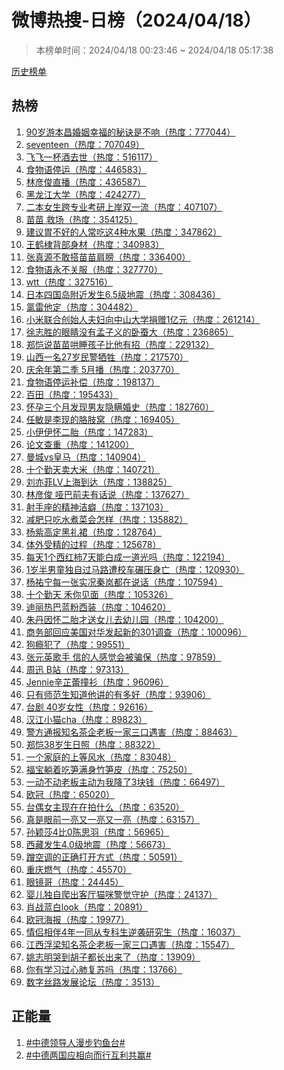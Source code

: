 <h1>
微博热搜-日榜（2024/04/18）
</h1>
<blockquote>
<p>
本榜单时间：2024/04/18 00:23:46 ~ 2024/04/18 05:17:38
</p>
</blockquote>
<p>
<a href="https://github.com/daifee/weibo-hot-search/tree/main/archives/daily">历史榜单</a>
</p>
<h2>
热榜
</h2>
<ol>

<li>
<a href="https://s.weibo.com/weibo?q=%2390%E5%B2%81%E6%B8%B8%E6%9C%AC%E6%98%8C%E5%A9%9A%E5%A7%BB%E5%B9%B8%E7%A6%8F%E7%9A%84%E7%A7%98%E8%AF%80%E6%98%AF%E4%B8%8D%E5%93%8D%23" target="weibo">
90岁游本昌婚姻幸福的秘诀是不响（热度：777044）
</a>
</li>

<li>
<a href="https://s.weibo.com/weibo?q=%23seventeen%23" target="weibo">
seventeen（热度：707049）
</a>
</li>

<li>
<a href="https://s.weibo.com/weibo?q=%23%E9%A3%9E%E9%A3%9E%E4%B8%80%E6%9D%AF%E9%85%92%E5%8E%BB%E4%B8%96%23" target="weibo">
飞飞一杯酒去世（热度：516117）
</a>
</li>

<li>
<a href="https://s.weibo.com/weibo?q=%23%E9%A3%9F%E7%89%A9%E8%AF%AD%E5%81%9C%E8%BF%90%23" target="weibo">
食物语停运（热度：446583）
</a>
</li>

<li>
<a href="https://s.weibo.com/weibo?q=%23%E6%9E%97%E5%BD%A6%E4%BF%8A%E7%9B%B4%E6%92%AD%23" target="weibo">
林彦俊直播（热度：436587）
</a>
</li>

<li>
<a href="https://s.weibo.com/weibo?q=%23%E9%BB%91%E9%BE%99%E6%B1%9F%E5%A4%A7%E5%AD%A6%23" target="weibo">
黑龙江大学（热度：424277）
</a>
</li>

<li>
<a href="https://s.weibo.com/weibo?q=%23%E4%BA%8C%E6%9C%AC%E5%A5%B3%E7%94%9F%E8%B7%A8%E4%B8%93%E4%B8%9A%E8%80%83%E7%A0%94%E4%B8%8A%E5%B2%B8%E5%8F%8C%E4%B8%80%E6%B5%81%23" target="weibo">
二本女生跨专业考研上岸双一流（热度：407107）
</a>
</li>

<li>
<a href="https://s.weibo.com/weibo?q=%23%E8%8B%97%E8%8B%97%20%E6%95%91%E5%9C%BA%23" target="weibo">
苗苗 救场（热度：354125）
</a>
</li>

<li>
<a href="https://s.weibo.com/weibo?q=%23%E5%BB%BA%E8%AE%AE%E8%83%83%E4%B8%8D%E5%A5%BD%E7%9A%84%E4%BA%BA%E5%B8%B8%E5%90%83%E8%BF%994%E7%A7%8D%E6%B0%B4%E6%9E%9C%23" target="weibo">
建议胃不好的人常吃这4种水果（热度：347862）
</a>
</li>

<li>
<a href="https://s.weibo.com/weibo?q=%23%E7%8E%8B%E9%B9%A4%E6%A3%A3%E8%83%8C%E9%83%A8%E8%BA%AB%E6%9D%90%23" target="weibo">
王鹤棣背部身材（热度：340983）
</a>
</li>

<li>
<a href="https://s.weibo.com/weibo?q=%23%E5%BC%A0%E7%9C%9F%E6%BA%90%E4%B8%8D%E6%95%A2%E6%90%AD%E8%8B%97%E8%8B%97%E8%82%A9%E8%86%80%23" target="weibo">
张真源不敢搭苗苗肩膀（热度：336400）
</a>
</li>

<li>
<a href="https://s.weibo.com/weibo?q=%23%E9%A3%9F%E7%89%A9%E8%AF%AD%E6%B0%B8%E4%B8%8D%E5%85%B3%E6%9C%8D%23" target="weibo">
食物语永不关服（热度：327770）
</a>
</li>

<li>
<a href="https://s.weibo.com/weibo?q=%23wtt%23" target="weibo">
wtt（热度：327516）
</a>
</li>

<li>
<a href="https://s.weibo.com/weibo?q=%23%E6%97%A5%E6%9C%AC%E5%9B%9B%E5%9B%BD%E5%B2%9B%E9%99%84%E8%BF%91%E5%8F%91%E7%94%9F6.5%E7%BA%A7%E5%9C%B0%E9%9C%87%23" target="weibo">
日本四国岛附近发生6.5级地震（热度：308436）
</a>
</li>

<li>
<a href="https://s.weibo.com/weibo?q=%23%E6%B0%AF%E9%9B%B7%E4%BB%96%E5%AE%9A%23" target="weibo">
氯雷他定（热度：304482）
</a>
</li>

<li>
<a href="https://s.weibo.com/weibo?q=%23%E5%B0%8F%E7%B1%B3%E8%81%94%E5%90%88%E5%88%9B%E5%A7%8B%E4%BA%BA%E5%A4%AB%E5%A6%87%E5%90%91%E4%B8%AD%E5%B1%B1%E5%A4%A7%E5%AD%A6%E6%8D%90%E8%B5%A01%E4%BA%BF%E5%85%83%23" target="weibo">
小米联合创始人夫妇向中山大学捐赠1亿元（热度：261214）
</a>
</li>

<li>
<a href="https://s.weibo.com/weibo?q=%23%E5%BE%90%E5%BF%97%E8%83%9C%E7%9A%84%E7%9C%BC%E7%9D%9B%E6%B2%A1%E6%9C%89%E5%AD%9F%E5%AD%90%E4%B9%89%E7%9A%84%E5%8D%A7%E8%9A%95%E5%A4%A7%23" target="weibo">
徐志胜的眼睛没有孟子义的卧蚕大（热度：236865）
</a>
</li>

<li>
<a href="https://s.weibo.com/weibo?q=%23%E9%83%91%E6%81%BA%E8%AF%B4%E8%8B%97%E8%8B%97%E5%93%84%E7%9D%A1%E5%AD%A9%E5%AD%90%E6%AF%94%E4%BB%96%E6%9C%89%E6%8B%9B%23" target="weibo">
郑恺说苗苗哄睡孩子比他有招（热度：229132）
</a>
</li>

<li>
<a href="https://s.weibo.com/weibo?q=%23%E5%B1%B1%E8%A5%BF%E4%B8%80%E5%90%8D27%E5%B2%81%E6%B0%91%E8%AD%A6%E7%89%BA%E7%89%B2%23" target="weibo">
山西一名27岁民警牺牲（热度：217570）
</a>
</li>

<li>
<a href="https://s.weibo.com/weibo?q=%23%E5%BA%86%E4%BD%99%E5%B9%B4%E7%AC%AC%E4%BA%8C%E5%AD%A3%205%E6%9C%88%E6%92%AD%23" target="weibo">
庆余年第二季 5月播（热度：203770）
</a>
</li>

<li>
<a href="https://s.weibo.com/weibo?q=%23%E9%A3%9F%E7%89%A9%E8%AF%AD%E5%81%9C%E8%BF%90%E8%A1%A5%E5%81%BF%23" target="weibo">
食物语停运补偿（热度：198137）
</a>
</li>

<li>
<a href="https://s.weibo.com/weibo?q=%23%E7%99%BE%E7%94%B0%23" target="weibo">
百田（热度：195433）
</a>
</li>

<li>
<a href="https://s.weibo.com/weibo?q=%23%E6%80%80%E5%AD%95%E4%B8%89%E4%B8%AA%E6%9C%88%E5%8F%91%E7%8E%B0%E7%94%B7%E5%8F%8B%E9%9A%90%E7%9E%92%E5%A9%9A%E5%8F%B2%23" target="weibo">
怀孕三个月发现男友隐瞒婚史（热度：182760）
</a>
</li>

<li>
<a href="https://s.weibo.com/weibo?q=%23%E4%BB%BB%E6%95%8F%E6%98%AF%E6%9D%8E%E7%8E%B0%E7%9A%84%E8%83%B3%E8%82%A2%E7%AA%9D%23" target="weibo">
任敏是李现的胳肢窝（热度：169405）
</a>
</li>

<li>
<a href="https://s.weibo.com/weibo?q=%23%E5%B0%8F%E4%BC%8A%E4%BC%8A%E6%80%80%E4%BA%8C%E8%83%8E%23" target="weibo">
小伊伊怀二胎（热度：147283）
</a>
</li>

<li>
<a href="https://s.weibo.com/weibo?q=%23%E8%AE%BA%E6%96%87%E6%9F%A5%E9%87%8D%23" target="weibo">
论文查重（热度：141200）
</a>
</li>

<li>
<a href="https://s.weibo.com/weibo?q=%23%E6%9B%BC%E5%9F%8Evs%E7%9A%87%E9%A9%AC%23" target="weibo">
曼城vs皇马（热度：140904）
</a>
</li>

<li>
<a href="https://s.weibo.com/weibo?q=%23%E5%8D%81%E4%B8%AA%E5%8B%A4%E5%A4%A9%E5%8D%96%E5%A4%A7%E7%B1%B3%23" target="weibo">
十个勤天卖大米（热度：140721）
</a>
</li>

<li>
<a href="https://s.weibo.com/weibo?q=%23%E5%88%98%E4%BA%A6%E8%8F%B2LV%E4%B8%8A%E6%B5%B7%E5%88%B0%E8%BE%BE%23" target="weibo">
刘亦菲LV上海到达（热度：138825）
</a>
</li>

<li>
<a href="https://s.weibo.com/weibo?q=%23%E6%9E%97%E5%BD%A6%E4%BF%8A%20%E5%93%91%E5%B7%B4%E5%89%8D%E5%A4%AB%E6%9C%89%E8%AF%9D%E8%AF%B4%23" target="weibo">
林彦俊 哑巴前夫有话说（热度：137627）
</a>
</li>

<li>
<a href="https://s.weibo.com/weibo?q=%23%E5%B0%84%E6%89%8B%E5%BA%A7%E7%9A%84%E7%B2%BE%E7%A5%9E%E6%B4%81%E7%99%96%23" target="weibo">
射手座的精神洁癖（热度：137103）
</a>
</li>

<li>
<a href="https://s.weibo.com/weibo?q=%23%E5%87%8F%E8%82%A5%E5%8F%AA%E5%90%83%E6%B0%B4%E7%85%AE%E8%8F%9C%E4%BC%9A%E6%80%8E%E6%A0%B7%23" target="weibo">
减肥只吃水煮菜会怎样（热度：135882）
</a>
</li>

<li>
<a href="https://s.weibo.com/weibo?q=%23%E6%9D%A8%E7%B4%AB%E9%AB%98%E5%AE%9A%E9%BB%91%E7%A4%BC%E8%A3%99%23" target="weibo">
杨紫高定黑礼裙（热度：128764）
</a>
</li>

<li>
<a href="https://s.weibo.com/weibo?q=%23%E4%BD%93%E5%A4%96%E5%8F%97%E7%B2%BE%E7%9A%84%E8%BF%87%E7%A8%8B%23" target="weibo">
体外受精的过程（热度：125678）
</a>
</li>

<li>
<a href="https://s.weibo.com/weibo?q=%23%E6%AF%8F%E5%A4%A91%E4%B8%AA%E8%A5%BF%E7%BA%A2%E6%9F%BF7%E5%A4%A9%E8%83%BD%E7%99%BD%E6%88%90%E4%B8%80%E9%81%93%E5%85%89%E5%90%97%23" target="weibo">
每天1个西红柿7天能白成一道光吗（热度：122194）
</a>
</li>

<li>
<a href="https://s.weibo.com/weibo?q=%231%E5%B2%81%E5%8D%8A%E7%94%B7%E7%AB%A5%E7%8B%AC%E8%87%AA%E8%BF%87%E9%A9%AC%E8%B7%AF%E9%81%AD%E6%A0%A1%E8%BD%A6%E7%A2%BE%E5%8E%8B%E8%BA%AB%E4%BA%A1%23" target="weibo">
1岁半男童独自过马路遭校车碾压身亡（热度：120930）
</a>
</li>

<li>
<a href="https://s.weibo.com/weibo?q=%23%E6%9D%A8%E7%A5%90%E5%AE%81%E6%AF%8F%E4%B8%80%E5%BC%A0%E5%AE%9E%E5%86%B5%E7%A7%A6%E5%B2%9A%E9%83%BD%E5%9C%A8%E8%AF%B4%E8%AF%9D%23" target="weibo">
杨祐宁每一张实况秦岚都在说话（热度：107594）
</a>
</li>

<li>
<a href="https://s.weibo.com/weibo?q=%23%E5%8D%81%E4%B8%AA%E5%8B%A4%E5%A4%A9%20%E7%A6%BE%E4%BD%A0%E8%A7%81%E9%9D%A2%23" target="weibo">
十个勤天 禾你见面（热度：105326）
</a>
</li>

<li>
<a href="https://s.weibo.com/weibo?q=%23%E8%BF%AA%E4%B8%BD%E7%83%AD%E5%B7%B4%E8%93%9D%E7%B2%89%E8%A5%BF%E8%A3%85%23" target="weibo">
迪丽热巴蓝粉西装（热度：104620）
</a>
</li>

<li>
<a href="https://s.weibo.com/weibo?q=%23%E6%9C%B1%E4%B8%B9%E5%9B%A0%E6%80%80%E4%BA%8C%E8%83%8E%E6%89%8D%E9%80%81%E5%A5%B3%E5%84%BF%E5%8E%BB%E5%B9%BC%E5%84%BF%E5%9B%AD%23" target="weibo">
朱丹因怀二胎才送女儿去幼儿园（热度：104200）
</a>
</li>

<li>
<a href="https://s.weibo.com/weibo?q=%23%E5%95%86%E5%8A%A1%E9%83%A8%E5%9B%9E%E5%BA%94%E7%BE%8E%E5%9B%BD%E5%AF%B9%E5%8D%8E%E5%8F%91%E8%B5%B7%E6%96%B0%E7%9A%84301%E8%B0%83%E6%9F%A5%23" target="weibo">
商务部回应美国对华发起新的301调查（热度：100096）
</a>
</li>

<li>
<a href="https://s.weibo.com/weibo?q=%23%E7%8B%97%E7%98%BE%E7%8A%AF%E4%BA%86%23" target="weibo">
狗瘾犯了（热度：99551）
</a>
</li>

<li>
<a href="https://s.weibo.com/weibo?q=%23%E5%BC%A0%E5%85%83%E8%8B%B1%E6%AD%8C%E6%89%8B%20%E4%BF%A1%E7%9A%84%E4%BA%BA%E6%84%9F%E8%A7%89%E4%BC%9A%E8%A2%AB%E9%AA%97%E4%BF%9D%23" target="weibo">
张元英歌手 信的人感觉会被骗保（热度：97859）
</a>
</li>

<li>
<a href="https://s.weibo.com/weibo?q=%23%E5%91%A8%E8%BF%85%20B%E7%AB%99%23" target="weibo">
周迅 B站（热度：97313）
</a>
</li>

<li>
<a href="https://s.weibo.com/weibo?q=%23Jennie%E8%BE%9B%E8%8A%B7%E8%95%BE%E6%92%9E%E8%A1%AB%23" target="weibo">
Jennie辛芷蕾撞衫（热度：96096）
</a>
</li>

<li>
<a href="https://s.weibo.com/weibo?q=%23%E5%8F%AA%E6%9C%89%E5%B8%88%E8%8C%83%E7%94%9F%E7%9F%A5%E9%81%93%E4%BB%96%E8%AE%B2%E7%9A%84%E6%9C%89%E5%A4%9A%E5%A5%BD%23" target="weibo">
只有师范生知道他讲的有多好（热度：93906）
</a>
</li>

<li>
<a href="https://s.weibo.com/weibo?q=%23%E5%8F%B0%E5%89%A7%2040%E5%B2%81%E5%A5%B3%E6%80%A7%23" target="weibo">
台剧 40岁女性（热度：92616）
</a>
</li>

<li>
<a href="https://s.weibo.com/weibo?q=%23%E6%B1%89%E6%B1%9F%E5%B0%8F%E7%8C%ABcha%23" target="weibo">
汉江小猫cha（热度：89823）
</a>
</li>

<li>
<a href="https://s.weibo.com/weibo?q=%23%E8%AD%A6%E6%96%B9%E9%80%9A%E6%8A%A5%E7%9F%A5%E5%90%8D%E8%8C%B6%E4%BC%81%E8%80%81%E6%9D%BF%E4%B8%80%E5%AE%B6%E4%B8%89%E5%8F%A3%E9%81%87%E5%AE%B3%23" target="weibo">
警方通报知名茶企老板一家三口遇害（热度：88463）
</a>
</li>

<li>
<a href="https://s.weibo.com/weibo?q=%23%E9%83%91%E6%81%BA38%E5%B2%81%E7%94%9F%E6%97%A5%E7%85%A7%23" target="weibo">
郑恺38岁生日照（热度：88322）
</a>
</li>

<li>
<a href="https://s.weibo.com/weibo?q=%23%E4%B8%80%E4%B8%AA%E5%AE%B6%E5%BA%AD%E7%9A%84%E4%B8%8A%E7%AD%89%E9%A3%8E%E6%B0%B4%23" target="weibo">
一个家庭的上等风水（热度：83048）
</a>
</li>

<li>
<a href="https://s.weibo.com/weibo?q=%23%E7%A6%8F%E5%AE%9D%E8%BA%BA%E7%9D%80%E5%90%83%E7%AC%8B%E6%BB%A1%E8%BA%AB%E7%AB%B9%E7%AC%8B%E7%9A%AE%23" target="weibo">
福宝躺着吃笋满身竹笋皮（热度：75250）
</a>
</li>

<li>
<a href="https://s.weibo.com/weibo?q=%23%E4%B8%80%E5%8A%A8%E4%B8%8D%E5%8A%A8%E8%80%81%E6%9D%BF%E4%B8%BB%E5%8A%A8%E4%B8%BA%E6%88%91%E9%99%8D%E4%BA%863%E5%9D%97%E9%92%B1%23" target="weibo">
一动不动老板主动为我降了3块钱（热度：66497）
</a>
</li>

<li>
<a href="https://s.weibo.com/weibo?q=%23%E6%AC%A7%E5%86%A0%23" target="weibo">
欧冠（热度：65020）
</a>
</li>

<li>
<a href="https://s.weibo.com/weibo?q=%23%E5%8F%B0%E5%81%B6%E5%A5%B3%E4%B8%BB%E7%8E%B0%E5%9C%A8%E5%9C%A8%E6%8B%8D%E4%BB%80%E4%B9%88%23" target="weibo">
台偶女主现在在拍什么（热度：63520）
</a>
</li>

<li>
<a href="https://s.weibo.com/weibo?q=%23%E7%9C%9F%E6%98%AF%E7%9C%BC%E5%89%8D%E4%B8%80%E4%BA%AE%E5%8F%88%E4%B8%80%E4%BA%AE%E5%8F%88%E4%B8%80%E4%BA%AE%23" target="weibo">
真是眼前一亮又一亮又一亮（热度：63157）
</a>
</li>

<li>
<a href="https://s.weibo.com/weibo?q=%23%E5%AD%99%E9%A2%96%E8%8E%8E4%E6%AF%940%E9%99%88%E6%80%9D%E7%BE%BD%23" target="weibo">
孙颖莎4比0陈思羽（热度：56965）
</a>
</li>

<li>
<a href="https://s.weibo.com/weibo?q=%23%E8%A5%BF%E8%97%8F%E5%8F%91%E7%94%9F4.0%E7%BA%A7%E5%9C%B0%E9%9C%87%23" target="weibo">
西藏发生4.0级地震（热度：56673）
</a>
</li>

<li>
<a href="https://s.weibo.com/weibo?q=%23%E8%B9%AD%E7%A9%BA%E8%B0%83%E7%9A%84%E6%AD%A3%E7%A1%AE%E6%89%93%E5%BC%80%E6%96%B9%E5%BC%8F%23" target="weibo">
蹭空调的正确打开方式（热度：50591）
</a>
</li>

<li>
<a href="https://s.weibo.com/weibo?q=%23%E9%87%8D%E5%BA%86%E7%87%83%E6%B0%94%23" target="weibo">
重庆燃气（热度：45570）
</a>
</li>

<li>
<a href="https://s.weibo.com/weibo?q=%23%E7%9C%BC%E9%95%9C%E5%93%A5%23" target="weibo">
眼镜哥（热度：24445）
</a>
</li>

<li>
<a href="https://s.weibo.com/weibo?q=%23%E5%A9%B4%E5%84%BF%E7%8B%AC%E8%87%AA%E7%88%AC%E5%87%BA%E5%AE%A2%E5%8E%85%E7%8C%AB%E5%92%AA%E8%AD%A6%E8%A7%89%E5%AE%88%E6%8A%A4%23" target="weibo">
婴儿独自爬出客厅猫咪警觉守护（热度：24137）
</a>
</li>

<li>
<a href="https://s.weibo.com/weibo?q=%23%E8%82%96%E6%88%98%E8%93%9D%E7%99%BDlook%23" target="weibo">
肖战蓝白look（热度：20891）
</a>
</li>

<li>
<a href="https://s.weibo.com/weibo?q=%23%E6%AC%A7%E5%86%A0%E6%B5%B7%E6%8A%A5%23" target="weibo">
欧冠海报（热度：19977）
</a>
</li>

<li>
<a href="https://s.weibo.com/weibo?q=%23%E6%83%85%E4%BE%A3%E7%9B%B8%E4%BC%B44%E5%B9%B4%E4%B8%80%E5%90%8C%E4%BB%8E%E4%B8%93%E7%A7%91%E7%94%9F%E9%80%86%E8%A2%AD%E7%A0%94%E7%A9%B6%E7%94%9F%23" target="weibo">
情侣相伴4年一同从专科生逆袭研究生（热度：16037）
</a>
</li>

<li>
<a href="https://s.weibo.com/weibo?q=%23%E6%B1%9F%E8%A5%BF%E6%B5%AE%E6%A2%81%E7%9F%A5%E5%90%8D%E8%8C%B6%E4%BC%81%E8%80%81%E6%9D%BF%E4%B8%80%E5%AE%B6%E4%B8%89%E5%8F%A3%E9%81%87%E5%AE%B3%23" target="weibo">
江西浮梁知名茶企老板一家三口遇害（热度：15547）
</a>
</li>

<li>
<a href="https://s.weibo.com/weibo?q=%23%E5%A7%9A%E5%BF%97%E6%98%8E%E5%93%AD%E5%88%B0%E8%83%A1%E5%AD%90%E9%83%BD%E9%95%BF%E5%87%BA%E6%9D%A5%E4%BA%86%23" target="weibo">
姚志明哭到胡子都长出来了（热度：13909）
</a>
</li>

<li>
<a href="https://s.weibo.com/weibo?q=%23%E4%BD%A0%E6%9C%89%E5%AD%A6%E4%B9%A0%E8%BF%87%E5%BF%83%E8%82%BA%E5%A4%8D%E8%8B%8F%E5%90%97%23" target="weibo">
你有学习过心肺复苏吗（热度：13766）
</a>
</li>

<li>
<a href="https://s.weibo.com/weibo?q=%23%E6%95%B0%E5%AD%97%E4%B8%9D%E8%B7%AF%E5%8F%91%E5%B1%95%E8%AE%BA%E5%9D%9B%23" target="weibo">
数字丝路发展论坛（热度：3513）
</a>
</li>

</ol>
<h2>
正能量
</h2>
<ol>

<li>
<a href="https://s.weibo.com/weibo?q=%23%23%E4%B8%AD%E5%BE%B7%E9%A2%86%E5%AF%BC%E4%BA%BA%E6%BC%AB%E6%AD%A5%E9%92%93%E9%B1%BC%E5%8F%B0%23%23" target="weibo">
#中德领导人漫步钓鱼台#
</a>
</li>

<li>
<a href="https://s.weibo.com/weibo?q=%23%23%E4%B8%AD%E5%BE%B7%E4%B8%A4%E5%9B%BD%E5%BA%94%E7%9B%B8%E5%90%91%E8%80%8C%E8%A1%8C%E4%BA%92%E5%88%A9%E5%85%B1%E8%B5%A2%23%23" target="weibo">
#中德两国应相向而行互利共赢#
</a>
</li>

</ol>